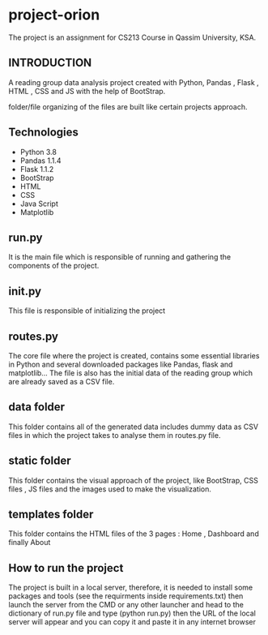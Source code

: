 # project-orion
The project is an assignment for CS213 Course in Qassim University, KSA.


INTRODUCTION
------------

A reading group data analysis project created with Python, Pandas , Flask , HTML , CSS and JS with the help of BootStrap.

folder/file organizing of the files are built like certain projects approach. 


Technologies
------------
* Python 3.8
* Pandas 1.1.4
* Flask 1.1.2
* BootStrap
* HTML
* CSS
* Java Script
* Matplotlib


run.py
------------

It is the main file which is responsible of running and gathering the components of the project.


__init__.py
------------

This file is responsible of initializing the project 


routes.py
------------

The core file  where the project is created, contains some essential libraries in Python and several downloaded packages like Pandas, flask and matplotlib...
The file is also has the initial data of the reading group which are already saved as a CSV file.


data folder
------------

This folder contains all of the generated data includes dummy data as CSV files in which the project takes to analyse them in routes.py file.


static folder
------------

This folder contains the visual approach of the project, like BootStrap, CSS files , JS files and the images used to make the visualization.


templates folder
------------

This folder contains the HTML files of the 3 pages : Home , Dashboard and finally About


How to run the project
------------

The project is built in a local server, therefore, it is needed to install some packages and tools (see the requirments inside requirements.txt)
then launch the server from the CMD or any other launcher and head to the dictionary of run.py file and type (python run.py) then the URL of the local server will appear and you can copy it and paste it in any internet browser 
  
